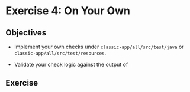 # Exercise 4: On Your Own

## Objectives

* Implement your own checks under `classic-app/all/src/test/java` or `classic-app/all/src/test/resources`.

* Validate your check logic against the output of 

## Exercise


